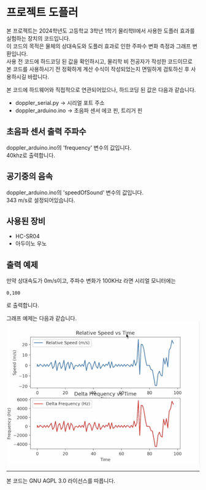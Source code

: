 # 프로젝트 도플러
본 프로젝트는 2024학년도 고등학교 3학년 1학기 물리학II에서 사용한 도플러 효과를 실험하는 장치의 코드입니다.\
이 코드의 목적은 물체의 상대속도와 도플러 효과로 인한 주파수 변화 측정과 그래프 변환입니다. \
사용 전 코드에 하드코딩 된 값을 확인하시고, 물리학 비 전공자가 작성한 코드이므로\
본 코드를 사용하시기 전 정확하게 계산 수식이 작성되었는지 면밀하게 검토하신 후 사용하시길 바랍니다.

본 코드에 하드웨어와 직접적으로 연관되어있으나, 하드코딩 된 값은 다음과 같습니다.

* doppler_serial.py -> 시리얼 포트 주소
* doppler_arduino.ino -> 초음파 센서 에코 핀, 트리거 핀

## 초음파 센서 출력 주파수
doppler_arduino.ino의 'frequency' 변수의 값입니다.\
40khz로 출력합니다.

## 공기중의 음속
doppler_arduino.ino의 'speedOfSound' 변수의 값입니다.\
343 m/s로 설정되어있습니다.


## 사용된 장비
* HC-SR04
* 아두이노 우노

## 출력 예제
만약 상대속도가 0m/s이고, 주파수 변화가 100KHz 라면 시리얼 모니터에는
```
0,100
```
로 출력합니다.

그래프 예제는 다음과 같습니다.
![ex_screenshot](./img/example.png)

---------------
본 코드는 GNU AGPL 3.0 라이선스를 따릅니다.
